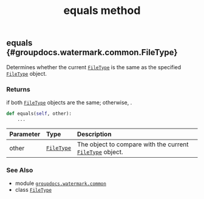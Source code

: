 ﻿---
title: equals method
second_title: GroupDocs.Watermark for Python via .NET API References
description: 
type: docs
url: /python-net/groupdocs.watermark.common/filetype/equals/
is_root: false
weight: 20
---

## equals {#groupdocs.watermark.common.FileType}

Determines whether the current [`FileType`](/watermark/python-net/groupdocs.watermark.common/filetype) is the same as the specified [`FileType`](/watermark/python-net/groupdocs.watermark.common/filetype) object.


### Returns 


if both [`FileType`](/watermark/python-net/groupdocs.watermark.common/filetype) objects are the same; otherwise, .


```python
def equals(self, other):
    ...
```


| Parameter | Type | Description |
| :- | :- | :- |
| other | [`FileType`](/watermark/python-net/groupdocs.watermark.common/filetype) | The object to compare with the current [`FileType`](/watermark/python-net/groupdocs.watermark.common/filetype) object. |



### See Also
* module [`groupdocs.watermark.common`](../../)
* class [`FileType`](/watermark/python-net/groupdocs.watermark.common/filetype)
